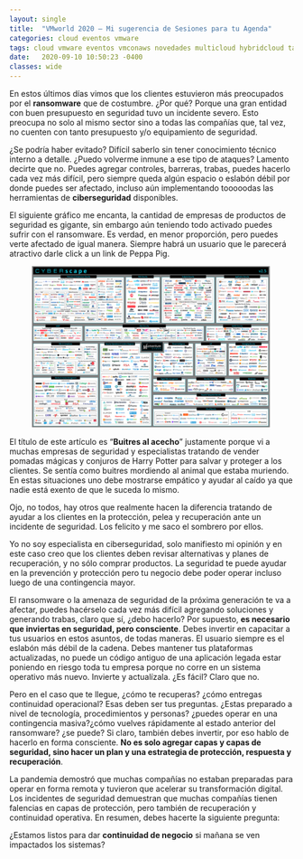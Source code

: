 ```yaml
---
layout: single
title:  "VMworld 2020 – Mi sugerencia de Sesiones para tu Agenda"
categories: cloud eventos vmware
tags: cloud vmware eventos vmconaws novedades multicloud hybridcloud tanzu
date:   2020-09-10 10:50:23 -0400
classes: wide
---
```


En estos últimos días vimos que los clientes estuvieron más preocupados por el  **ransomware** que de costumbre. ¿Por qué? Porque una gran entidad con buen presupuesto en seguridad tuvo un incidente severo. Esto preocupa no solo al mismo sector sino a todas las compañías que, tal vez, no cuenten con tanto presupuesto y/o equipamiento de seguridad.

¿Se podría haber evitado? Difícil saberlo sin tener conocimiento técnico interno a detalle. ¿Puedo volverme inmune a ese tipo de ataques? Lamento decirte que no. Puedes agregar controles, barreras, trabas, puedes hacerlo cada vez más difícil, pero siempre queda algún espacio o eslabón débil por donde puedes ser afectado, incluso aún implementando tooooodas las herramientas de  **ciberseguridad**  disponibles.

El siguiente gráfico me encanta, la cantidad de empresas de productos de seguridad es gigante, sin embargo aún teniendo todo activado puedes sufrir con el ransomware. Es verdad, en menor proporción, pero puedes verte afectado de igual manera. Siempre habrá un usuario que le parecerá atractivo darle click a un link de Peppa Pig.

<figure>
  <img src="/assets/images/cibersec-companies-1030x694.png" alt="Cibersecurity Companies">
</figure>

El título de este artículo es “**Buitres al acecho**” justamente porque vi a muchas empresas de seguridad y especialistas tratando de vender pomadas mágicas y conjuros de Harry Potter para salvar y proteger a los clientes. Se sentía como buitres mordiendo al animal que estaba muriendo. En estas situaciones uno debe mostrarse empático y ayudar al caído ya que nadie está exento de que le suceda lo mismo.

Ojo, no todos, hay otros que realmente hacen la diferencia tratando de ayudar a los clientes en la protección, pelea y recuperación ante un incidente de seguridad. Los felicito y me saco el sombrero por ellos.

Yo no soy especialista en ciberseguridad, solo manifiesto mi opinión y en este caso creo que los clientes deben revisar alternativas y planes de recuperación, y no sólo comprar productos. La seguridad te puede ayudar en la prevención y protección pero tu negocio debe poder operar incluso luego de una contingencia mayor.

El ransomware o la amenaza de seguridad de la próxima generación te va a afectar, puedes hacérselo cada vez más difícil agregando soluciones y generando trabas, claro que sí, ¿debo hacerlo? Por supuesto,  **es necesario que inviertas en seguridad, pero consciente**. Debes invertir en capacitar a tus usuarios en estos asuntos, de todas maneras. El usuario siempre es el eslabón más débil de la cadena. Debes mantener tus plataformas actualizadas, no puede un código antiguo de una aplicación legada estar poniendo en riesgo toda tu empresa porque no corre en un sistema operativo más nuevo. Invierte y actualízala. ¿Es fácil? Claro que no.

Pero en el caso que te llegue, ¿cómo te recuperas? ¿cómo entregas continuidad operacional? Esas deben ser tus preguntas. ¿Estas preparado a nivel de tecnología, procedimientos y personas? ¿puedes operar en una contingencia masiva?¿cómo vuelves rápidamente al estado anterior del ransomware? ¿se puede? Si claro, también debes invertir, por eso hablo de hacerlo en forma consciente.  **No es solo agregar capas y capas de seguridad, sino hacer un plan y una estrategia de protección, respuesta y recuperación**.

La pandemia demostró que muchas compañías no estaban preparadas para operar en forma remota y tuvieron que acelerar su transformación digital. Los incidentes de seguridad demuestran que muchas compañías tienen falencias en capas de protección, pero también de recuperación y continuidad operativa. En resumen, debes hacerte la siguiente pregunta:

¿Estamos listos para dar  **continuidad de negocio**  si mañana se ven impactados los sistemas?